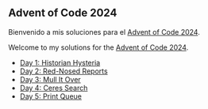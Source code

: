 ## Advent of Code 2024

Bienvenido a mis soluciones para el [Advent of Code 2024](https://adventofcode.com/2024/).

Welcome to my solutions for the [Advent of Code 2024](https://adventofcode.com/2024/).

- [Day 1: Historian Hysteria](./day_01/)
- [Day 2: Red-Nosed Reports](./day_02/)
- [Day 3: Mull It Over](./day_03/)
- [Day 4: Ceres Search](./day_04/)
- [Day 5: Print Queue](./day_05/)

